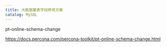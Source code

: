 ```yaml
---
title: 大数据量表字段修改方案
catalog: MySQL
---
```


pt-online-schema-change



https://docs.percona.com/percona-toolkit/pt-online-schema-change.html